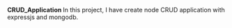 <B>CRUD_Application </b>
In this project, I have create node CRUD application with expressjs and mongodb.
